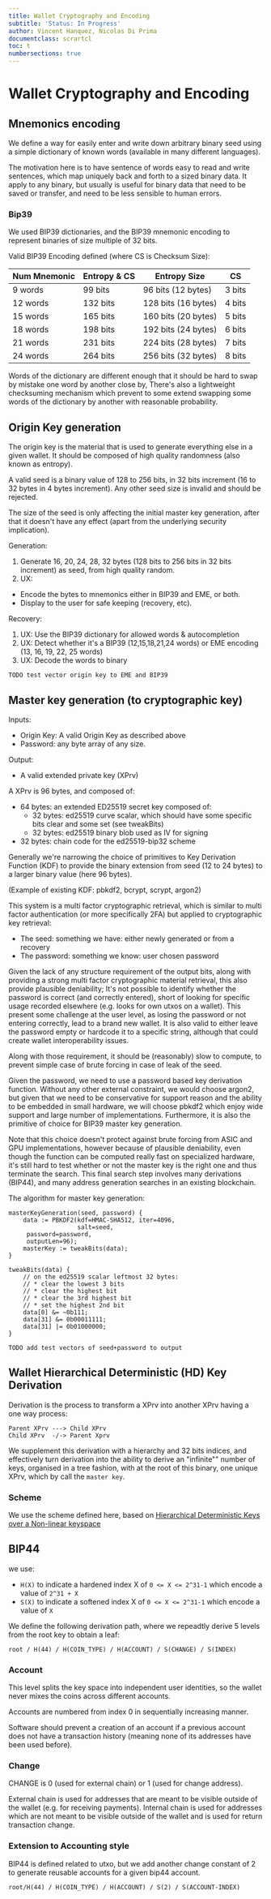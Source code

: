 ```yaml
---
title: Wallet Cryptography and Encoding
subtitle: 'Status: In Progress'
author: Vincent Hanquez, Nicolas Di Prima
documentclass: scrartcl
toc: t
numbersections: true
---
```


# Wallet Cryptography and Encoding

## Mnemonics encoding

We define a way for easily enter and write down arbitrary binary seed using a
simple dictionary of known words (available in many different languages).

The motivation here is to have sentence of words easy to read and write sentences,
which map uniquely back and forth to a sized binary data. It apply to any
binary, but usually is useful for binary data that need to be saved
or transfer, and need to be less sensible to human errors.

### Bip39

We used BIP39 dictionaries, and the BIP39 mnemonic encoding to represent
binaries of size multiple of 32 bits.

Valid BIP39 Encoding defined (where CS is Checksum Size):

| Num Mnemonic | Entropy & CS | Entropy Size        | CS     |
| ------------ | ------------ | ------------------- | ------ |
| 9 words      | 99 bits      | 96 bits (12 bytes)  | 3 bits |
| 12 words     | 132 bits     | 128 bits (16 bytes) | 4 bits |
| 15 words     | 165 bits     | 160 bits (20 bytes) | 5 bits |
| 18 words     | 198 bits     | 192 bits (24 bytes) | 6 bits |
| 21 words     | 231 bits     | 224 bits (28 bytes) | 7 bits |
| 24 words     | 264 bits     | 256 bits (32 bytes) | 8 bits |

Words of the dictionary are different enough that it should
be hard to swap by mistake one word by another close by,
There's also a lightweight checksuming mechanism which
prevent to some extend swapping some words of the dictionary
by another with reasonable probability.

## Origin Key generation

The origin key is the material that is used to generate everything else in a
given wallet. It should be composed of high quality randomness (also known as
entropy).

A valid seed is a binary value of 128 to 256 bits, in 32 bits increment (16 to
32 bytes in 4 bytes increment). Any other seed size is invalid and should be
rejected.

The size of the seed is only affecting the initial master key generation, after
that it doesn't have any effect (apart from the underlying security
implication).

Generation:

1. Generate 16, 20, 24, 28, 32 bytes (128 bits to 256 bits in 32 bits increment) as seed, from high quality random.
2. UX:

* Encode the bytes to mnemonics either in BIP39 and EME, or both.
* Display to the user for safe keeping (recovery, etc).

Recovery:

1. UX: Use the BIP39 dictionary for allowed words & autocompletion
2. UX: Detect whether it's a BIP39 (12,15,18,21,24 words) or EME encoding (13, 16, 19, 22, 25 words)
3. UX: Decode the words to binary

```
TODO test vector origin key to EME and BIP39
```

## Master key generation (to cryptographic key)

Inputs:

* Origin Key: A valid Origin Key as described above
* Password: any byte array of any size.

Output:

* A valid extended private key (XPrv)

A XPrv is 96 bytes, and composed of:

* 64 bytes: an extended ED25519 secret key composed of:
  * 32 bytes: ed25519 curve scalar, which should have some specific bits clear and some set (see tweakBits)
  * 32 bytes: ed25519 binary blob used as IV for signing
* 32 bytes: chain code for the ed25519-bip32 scheme

Generally we're narrowing the choice of primitives to Key Derivation Function
(KDF) to provide the binary extension from seed (12 to 24 bytes) to a larger
binary value (here 96 bytes).

(Example of existing KDF: pbkdf2, bcrypt, scrypt, argon2)

This system is a multi factor cryptographic retrieval, which is similar to
multi factor authentication (or more specifically 2FA) but applied to
cryptographic key retrieval:

* The seed: something we have: either newly generated or from a recovery
* The password: something we know: user chosen password

Given the lack of any structure requirement of the output bits, along with
providing a strong multi factor cryptographic material retrieval, this also
provide plausible deniability; It's not possible to identify whether the
password is correct (and correctly entered), short of looking for specific
usage recorded elsewhere (e.g. looks for own utxos on a wallet). This present
some challenge at the user level, as losing the password or not entering
correctly, lead to a brand new wallet. It is also valid to either leave the
password empty or hardcode it to a specific string, although that could create
wallet interoperability issues.

Along with those requirement, it should be (reasonably) slow to compute, to
prevent simple case of brute forcing in case of leak of the seed.

Given the password, we need to use a password based key derivation function.
Without any other external constraint, we would choose argon2, but given that
we need to be conservative for support reason and the ability to be embedded in
small hardware, we will choose pbkdf2 which enjoy wide support and large number
of implementations. Furthermore, it is also the primitive of choice for BIP39
master key generation.

Note that this choice doesn't protect against brute forcing from ASIC and GPU
implementations, however because of plausible deniability, even though the
function can be computed really fast on specialized hardware, it's still hard
to test whether or not the master key is the right one and thus terminate the
search. This final search step involves many derivations (BIP44), and many
address generation searches in an existing blockchain.

The algorithm for master key generation:

    masterKeyGeneration(seed, password) {
        data := PBKDF2(kdf=HMAC-SHA512, iter=4096,
                       salt=seed,
         password=password,
         outputLen=96);
        masterKey := tweakBits(data);
    }

    tweakBits(data) {
        // on the ed25519 scalar leftmost 32 bytes:
        // * clear the lowest 3 bits
        // * clear the highest bit
        // * clear the 3rd highest bit
        // * set the highest 2nd bit
        data[0] &= ~0b111;
        data[31] &= 0b00011111;
        data[31] |= 0b01000000;
    }

```
TODO add test vectors of seed+password to output
```

## Wallet Hierarchical Deterministic (HD) Key Derivation

Derivation is the process to transform a XPrv into another XPrv having a one way process:

    Parent XPrv ---> Child XPrv
    Child XPrv  -/-> Parent Xprv

We supplement this derivation with a hierarchy and 32 bits indices, and effectively turn
derivation into the ability to derive an "infinite"" number of keys, organised in a tree fashion,
with at the root of this binary, one unique XPrv, which by call the `master key`.

### Scheme

We use the scheme defined here, based on [Hierarchical Deterministic Keys over a Non-linear keyspace](https://cardanolaunch.com/assets/Ed25519_BIP.pdf)

## BIP44

we use:

* `H(X)` to indicate a hardened index X of `0 <= X <= 2^31-1` which encode a value of `2^31 + X`
* `S(X)` to indicate a softened index X of `0 <= X <= 2^31-1` which encode a value of `X`

We define the following derivation path, where we repeadtly derive 5 levels
from the root key to obtain a leaf:

    root / H(44) / H(COIN_TYPE) / H(ACCOUNT) / S(CHANGE) / S(INDEX)

### Account

This level splits the key space into independent user identities, so the wallet
never mixes the coins across different accounts.

Accounts are numbered from index 0 in sequentially increasing manner.

Software should prevent a creation of an account if a previous account does not
have a transaction history (meaning none of its addresses have been used
before).

### Change

CHANGE is 0 (used for external chain) or 1 (used for change address).

External chain is used for addresses that are meant to be visible outside of
the wallet (e.g. for receiving payments). Internal chain is used for addresses
which are not meant to be visible outside of the wallet and is used for return
transaction change.

### Extension to Accounting style

BIP44 is defined related to utxo, but we add another change constant of 2
to generate reusable accounts for a given bip44 account.

    root/H(44) / H(COIN_TYPE) / H(ACCOUNT) / S(2) / S(ACCOUNT-INDEX)
